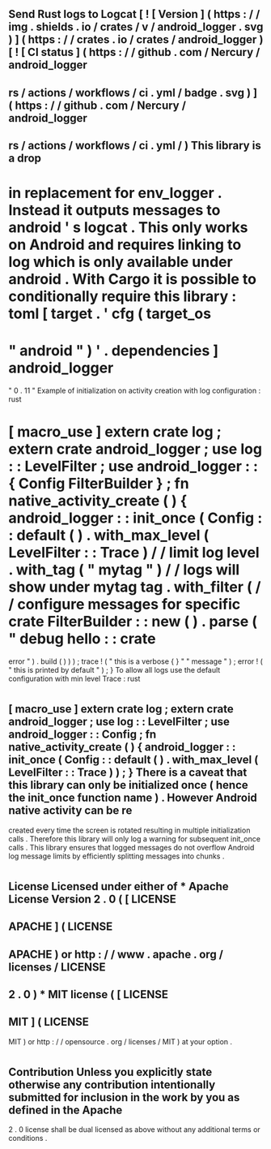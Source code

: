 #
#
Send
Rust
logs
to
Logcat
[
!
[
Version
]
(
https
:
/
/
img
.
shields
.
io
/
crates
/
v
/
android_logger
.
svg
)
]
(
https
:
/
/
crates
.
io
/
crates
/
android_logger
)
[
!
[
CI
status
]
(
https
:
/
/
github
.
com
/
Nercury
/
android_logger
-
rs
/
actions
/
workflows
/
ci
.
yml
/
badge
.
svg
)
]
(
https
:
/
/
github
.
com
/
Nercury
/
android_logger
-
rs
/
actions
/
workflows
/
ci
.
yml
/
)
This
library
is
a
drop
-
in
replacement
for
env_logger
.
Instead
it
outputs
messages
to
android
'
s
logcat
.
This
only
works
on
Android
and
requires
linking
to
log
which
is
only
available
under
android
.
With
Cargo
it
is
possible
to
conditionally
require
this
library
:
toml
[
target
.
'
cfg
(
target_os
=
"
android
"
)
'
.
dependencies
]
android_logger
=
"
0
.
11
"
Example
of
initialization
on
activity
creation
with
log
configuration
:
rust
#
[
macro_use
]
extern
crate
log
;
extern
crate
android_logger
;
use
log
:
:
LevelFilter
;
use
android_logger
:
:
{
Config
FilterBuilder
}
;
fn
native_activity_create
(
)
{
android_logger
:
:
init_once
(
Config
:
:
default
(
)
.
with_max_level
(
LevelFilter
:
:
Trace
)
/
/
limit
log
level
.
with_tag
(
"
mytag
"
)
/
/
logs
will
show
under
mytag
tag
.
with_filter
(
/
/
configure
messages
for
specific
crate
FilterBuilder
:
:
new
(
)
.
parse
(
"
debug
hello
:
:
crate
=
error
"
)
.
build
(
)
)
)
;
trace
!
(
"
this
is
a
verbose
{
}
"
"
message
"
)
;
error
!
(
"
this
is
printed
by
default
"
)
;
}
To
allow
all
logs
use
the
default
configuration
with
min
level
Trace
:
rust
#
[
macro_use
]
extern
crate
log
;
extern
crate
android_logger
;
use
log
:
:
LevelFilter
;
use
android_logger
:
:
Config
;
fn
native_activity_create
(
)
{
android_logger
:
:
init_once
(
Config
:
:
default
(
)
.
with_max_level
(
LevelFilter
:
:
Trace
)
)
;
}
There
is
a
caveat
that
this
library
can
only
be
initialized
once
(
hence
the
init_once
function
name
)
.
However
Android
native
activity
can
be
re
-
created
every
time
the
screen
is
rotated
resulting
in
multiple
initialization
calls
.
Therefore
this
library
will
only
log
a
warning
for
subsequent
init_once
calls
.
This
library
ensures
that
logged
messages
do
not
overflow
Android
log
message
limits
by
efficiently
splitting
messages
into
chunks
.
#
#
License
Licensed
under
either
of
*
Apache
License
Version
2
.
0
(
[
LICENSE
-
APACHE
]
(
LICENSE
-
APACHE
)
or
http
:
/
/
www
.
apache
.
org
/
licenses
/
LICENSE
-
2
.
0
)
*
MIT
license
(
[
LICENSE
-
MIT
]
(
LICENSE
-
MIT
)
or
http
:
/
/
opensource
.
org
/
licenses
/
MIT
)
at
your
option
.
#
#
#
Contribution
Unless
you
explicitly
state
otherwise
any
contribution
intentionally
submitted
for
inclusion
in
the
work
by
you
as
defined
in
the
Apache
-
2
.
0
license
shall
be
dual
licensed
as
above
without
any
additional
terms
or
conditions
.
